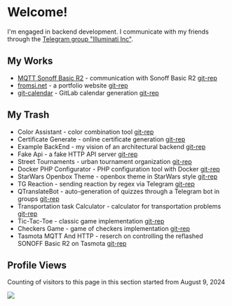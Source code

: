 # Welcome!

I'm engaged in backend development. I communicate with my friends through the [Telegram group "Illuminati Inc"](https://t.me/illuminatinc).

## My Works
* [MQTT Sonoff Basic R2](https://pkg.go.dev/github.com/fromsi/mqtt_sonoff_basic_r2) - communication with Sonoff Basic R2 [git-rep](https://github.com/FromSi/mqtt_sonoff_basic_r2/tree/master)
* [fromsi.net](https://fromsi.net) - a portfolio website [git-rep](https://github.com/FromSi/portfolio)
* [git-calendar](https://git-calendar.fromsi.net/gitlab/stanhu) - GitLab calendar generation [git-rep](https://github.com/FromSi/git-calendar)

## My Trash
* Color Assistant - color combination tool [git-rep](https://github.com/FromSi/Color_Assistant#sreenshots)
* Certificate Generate - online certificate generation [git-rep](https://github.com/FromSi/certificate-generate)
* Example BackEnd - my vision of an architectural backend [git-rep](https://github.com/FromSi/example)
* Fake Api - a fake HTTP API server [git-rep](https://github.com/FromSi/fake_api)
* Street Tournaments - urban tournament organization [git-rep](https://github.com/FromSi/ABTAdmin#sreenshots)
* Docker PHP Configurator - PHP configuration tool with Docker [git-rep](https://github.com/btn441/docker-npmc#readme)
* StarWars Openbox Theme - openbox theme in StarWars style [git-rep](https://github.com/FromSi/openbox-theme-starwars#screenshots-en-d)
* TG Reaction - sending reaction by regex via Telegram [git-rep](https://github.com/FromSi/tg_reaction)
* QTranslateBot - auto-generation of quizzes through a Telegram bot in groups [git-rep](https://github.com/FromSi/QTelegramBot)
* Transportation task Calculator - calculator for transportation problems [git-rep](https://github.com/FromSi/CollegeTransportTask/tree/master#readme)
* Tic-Tac-Toe - classic game implementation [git-rep](https://github.com/FromSi/TikTakToe#screenshots-ver20-java)
* Checkers Game - game of checkers implementation [git-rep](https://github.com/SGQ-group/SGQ_Checkers#sgq_checkers)
* Tasmota MQTT And HTTP - reserch on controlling the reflashed SONOFF Basic R2 on Tasmota [git-rep](https://github.com/FromSi/tasmota_mqtt_and_http)

## Profile Views
Counting of visitors to this page in this section started from August 9, 2024

![](https://count.getloli.com/get/@fromsi.github.readme)
